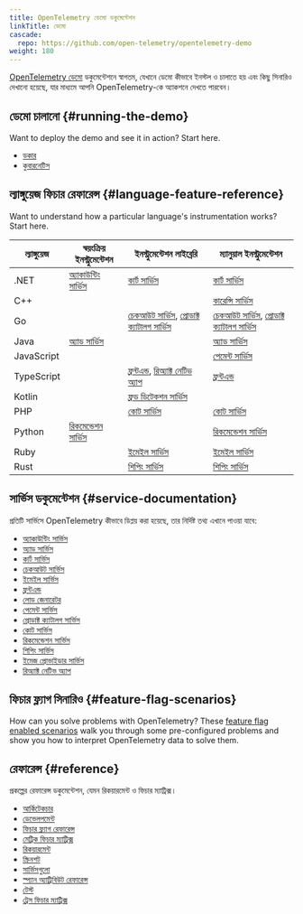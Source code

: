 ```yaml
---
title: OpenTelemetry ডেমো ডকুমেন্টেশন
linkTitle: ডেমো
cascade:
  repo: https://github.com/open-telemetry/opentelemetry-demo
weight: 180
---
```


[OpenTelemetry ডেমো](/ecosystem/demo/) ডকুমেন্টেশনে স্বাগতম, যেখানে ডেমো কীভাবে ইনস্টল ও চালাতে হয় এবং কিছু সিনারিও দেখানো হয়েছে, যার মাধ্যমে আপনি OpenTelemetry-কে অ্যাকশনে দেখতে পারবেন।

## ডেমো চালানো {#running-the-demo}

Want to deploy the demo and see it in action? Start here.

- [ডকার](docker-deployment/)
- [কুবারনেটিস](kubernetes-deployment/)

## ল্যাঙ্গুয়েজ ফিচার রেফারেন্স {#language-feature-reference}

Want to understand how a particular language's instrumentation works? Start
here.

| ল্যাঙ্গুয়েজ          | স্বয়ংক্রিয় ইনস্ট্রুমেন্টেশন                   | ইনস্ট্রুমেন্টেশন লাইব্রেরি                                                                    | ম্যানুয়াল ইনস্ট্রুমেন্টেশন                                                                   |
| -------------------- | ----------------------------------------------- | --------------------------------------------------------------------------------------------- | --------------------------------------------------------------------------------------------- |
| .NET | [অ্যাকাউন্টিং সার্ভিস](services/accounting/)    | [কার্ট সার্ভিস](services/cart/)                                                               | [কার্ট সার্ভিস](services/cart/)                                                               |
| C++                  |                                                 |                                                                                               | [কারেন্সি সার্ভিস](services/currency/)                                                        |
| Go                   |                                                 | [চেকআউট সার্ভিস](services/checkout/), [প্রোডাক্ট ক্যাটালগ সার্ভিস](services/product-catalog/) | [চেকআউট সার্ভিস](services/checkout/), [প্রোডাক্ট ক্যাটালগ সার্ভিস](services/product-catalog/) |
| Java                 | [অ্যাড সার্ভিস](services/ad/)                   |                                                                                               | [অ্যাড সার্ভিস](services/ad/)                                                                 |
| JavaScript           |                                                 |                                                                                               | [পেমেন্ট সার্ভিস](services/payment/)                                                          |
| TypeScript           |                                                 | [ফ্রন্টএন্ড](services/frontend/), [রিঅ্যাক্ট নেটিভ অ্যাপ](services/react-native-app/)         | [ফ্রন্টএন্ড](services/frontend/)                                                              |
| Kotlin               |                                                 | [ফ্রড ডিটেকশন সার্ভিস](services/fraud-detection/)                                             |                                                                                               |
| PHP                  |                                                 | [কোট সার্ভিস](services/quote/)                                                                | [কোট সার্ভিস](services/quote/)                                                                |
| Python               | [রিকমেন্ডেশন সার্ভিস](services/recommendation/) |                                                                                               | [রিকমেন্ডেশন সার্ভিস](services/recommendation/)                                               |
| Ruby                 |                                                 | [ইমেইল সার্ভিস](services/email/)                                                              | [ইমেইল সার্ভিস](services/email/)                                                              |
| Rust                 |                                                 | [শিপিং সার্ভিস](services/shipping/)                                                           | [শিপিং সার্ভিস](services/shipping/)                                                           |

## সার্ভিস ডকুমেন্টেশন {#service-documentation}

প্রতিটি সার্ভিসে OpenTelemetry কীভাবে ডিপ্লয় করা হয়েছে, তার নির্দিষ্ট তথ্য এখানে পাওয়া যাবে:

- [অ্যাকাউন্টিং সার্ভিস](services/accounting/)
- [অ্যাড সার্ভিস](services/ad/)
- [কার্ট সার্ভিস](services/cart/)
- [চেকআউট সার্ভিস](services/checkout/)
- [ইমেইল সার্ভিস](services/email/)
- [ফ্রন্টএন্ড](services/frontend/)
- [লোড জেনারেটর](services/load-generator/)
- [পেমেন্ট সার্ভিস](services/payment/)
- [প্রোডাক্ট ক্যাটালগ সার্ভিস](services/product-catalog/)
- [কোট সার্ভিস](services/quote/)
- [রিকমেন্ডেশন সার্ভিস](services/recommendation/)
- [শিপিং সার্ভিস](services/shipping/)
- [ইমেজ প্রোভাইডার সার্ভিস](services/image-provider/)
- [রিঅ্যাক্ট নেটিভ অ্যাপ](services/react-native-app/)

## ফিচার ফ্ল্যাগ সিনারিও {#feature-flag-scenarios}

How can you solve problems with OpenTelemetry? These
[feature flag enabled scenarios](feature-flags/) walk you through some
pre-configured problems and show you how to interpret OpenTelemetry data to
solve them.

## রেফারেন্স {#reference}

প্রকল্পের রেফারেন্স ডকুমেন্টেশন, যেমন রিকয়ারমেন্ট ও ফিচার ম্যাট্রিক্স।

- [আর্কিটেকচার](architecture/)
- [ডেভেলপমেন্ট](development/)
- [ফিচার ফ্ল্যাগ রেফারেন্স](feature-flags/)
- [মেট্রিক ফিচার ম্যাট্রিক্স](telemetry-features/metric-coverage/)
- [রিকয়ারমেন্ট](./requirements/)
- [স্ক্রিনশট](screenshots/)
- [সার্ভিসগুলো](services/)
- [স্প্যান অ্যাট্রিবিউট রেফারেন্স](telemetry-features/manual-span-attributes/)
- [টেস্ট](tests/)
- [ট্রেস ফিচার ম্যাট্রিক্স](telemetry-features/trace-coverage/)
